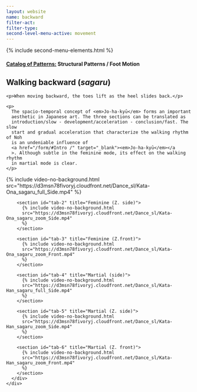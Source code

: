 ```yaml
---
layout: website
name: backward
filter-act:
filter-type:
second-level-menu-active: movement
---
```


{% include second-menu-elements.html %}

<main class="page-content">
  <div class="text-container">
    <h4>
      <a href="/movement/">Catalog of Patterns:</a> Structural Patterns / Foot
      Motion
    </h4>
    <h2>Walking backward (<em>sagaru</em>)</h2>

    <p>When moving backward, the toes lift as the heel slides back.</p>

    <p>
      The spacio-temporal concept of <em>Jo-ha-kyū</em> forms an important
      aesthetic in Japanese art. The three sections can be translated as
      introduction/slow - development/acceleration - conclusion/fast. The slow
      start and gradual acceleration that characterize the walking rhythm of Noh
      is an undeniable influence of
      <a href="/form/#Intro /" target="_blank"><em>Jo-ha-kyū</em></a
      >. Although subtle in the feminine mode, its effect on the walking rhythm
      in martial mode is clear.
    </p>
  </div>

  <div class="tabs-container">
    <div class="tabs-container__links">
      <div class="wrapper">
        <div id="tabs"></div>
      </div>
    </div>
    <div class="tabs-container__content">
      <div class="wrapper">
        <section id="tab-1" title="Feminine (side)">
          {% include video-no-background.html
          src="https://d3msn78fivoryj.cloudfront.net/Dance_sl/Kata-Ona_sagaru_full_Side.mp4"
          %}
        </section>

        <section id="tab-2" title="Feminine (Z. side)">
          {% include video-no-background.html
          src="https://d3msn78fivoryj.cloudfront.net/Dance_sl/Kata-Ona_sagaru_zoom_Side.mp4"
          %}
        </section>

        <section id="tab-3" title="Feminine (Z.front)">
          {% include video-no-background.html
          src="https://d3msn78fivoryj.cloudfront.net/Dance_sl/Kata-Ona_sagaru_zoom_Front.mp4"
          %}
        </section>

        <section id="tab-4" title="Martial (side)">
          {% include video-no-background.html
          src="https://d3msn78fivoryj.cloudfront.net/Dance_sl/Kata-Han_sagaru_full_Side.mp4"
          %}
        </section>

        <section id="tab-5" title="Martial (Z. side)">
          {% include video-no-background.html
          src="https://d3msn78fivoryj.cloudfront.net/Dance_sl/Kata-Han_sagaru_zoom_Side.mp4"
          %}
        </section>

        <section id="tab-6" title="Martial (Z. front)">
          {% include video-no-background.html
          src="https://d3msn78fivoryj.cloudfront.net/Dance_sl/Kata-Han_sagaru_zoom_Front.mp4"
          %}
        </section>
      </div>
    </div>
  </div>
</main>
